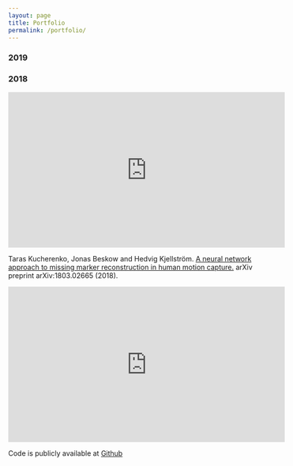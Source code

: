 ```yaml
---
layout: page
title: Portfolio
permalink: /portfolio/
---
```


### 2019


### 2018

<iframe width="560" height="315" src="https://www.youtube.com/embed/mi75gzEhbHI" frameborder="0" allow="accelerometer; autoplay; encrypted-media; gyroscope; picture-in-picture" allowfullscreen></iframe>

Taras  Kucherenko, Jonas Beskow and Hedvig Kjellström. 
[A neural network approach to missing marker reconstruction in human motion capture.](https://arxiv.org/abs/1803.02665)
arXiv preprint arXiv:1803.02665 (2018).


<iframe width="560" height="315" src="https://www.youtube.com/embed/MFdFqxCNhN0" frameborder="0" allow="accelerometer; autoplay; encrypted-media; gyroscope; picture-in-picture" allowfullscreen></iframe>

Code is publicly available at [Github](https://github.com/Svito-zar/NN-for-Missing-Marker-Reconstruction)


